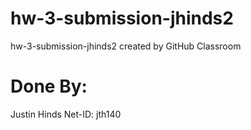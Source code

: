 # hw-3-submission-jhinds2
hw-3-submission-jhinds2 created by GitHub Classroom


# Done By:
Justin Hinds
Net-ID: jth140
